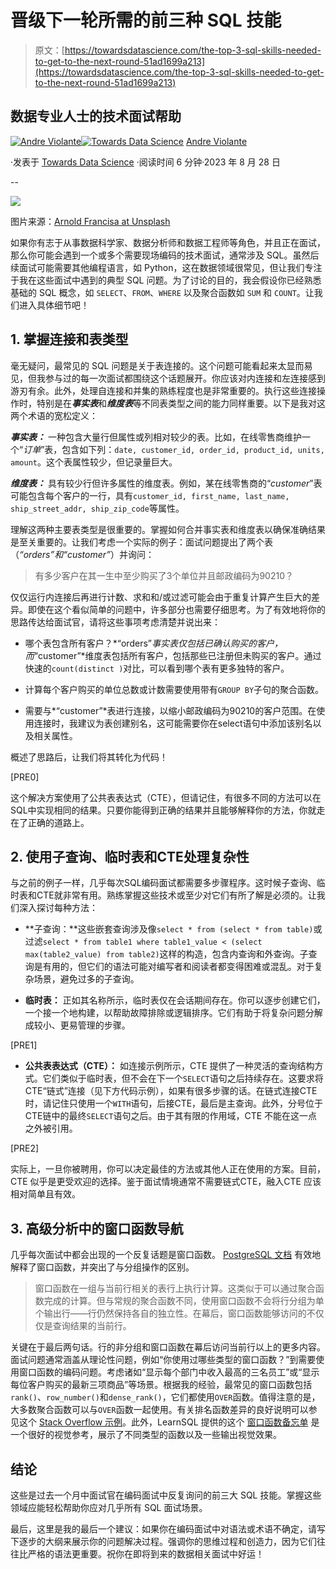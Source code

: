 # 晋级下一轮所需的前三种 SQL 技能

> 原文：[https://towardsdatascience.com/the-top-3-sql-skills-needed-to-get-to-the-next-round-51ad1699a213](https://towardsdatascience.com/the-top-3-sql-skills-needed-to-get-to-the-next-round-51ad1699a213)

## 数据专业人士的技术面试帮助

[](https://medium.com/@violante.andre?source=post_page-----51ad1699a213--------------------------------)[![Andre Violante](../Images/0382695157126b7ed742649d348cae61.png)](https://medium.com/@violante.andre?source=post_page-----51ad1699a213--------------------------------)[](https://towardsdatascience.com/?source=post_page-----51ad1699a213--------------------------------)[![Towards Data Science](../Images/a6ff2676ffcc0c7aad8aaf1d79379785.png)](https://towardsdatascience.com/?source=post_page-----51ad1699a213--------------------------------) [Andre Violante](https://medium.com/@violante.andre?source=post_page-----51ad1699a213--------------------------------)

·发表于 [Towards Data Science](https://towardsdatascience.com/?source=post_page-----51ad1699a213--------------------------------) ·阅读时间 6 分钟·2023 年 8 月 28 日

--

![](../Images/584c4b12a0d4da972d8f858eddd3f5f9.png)

图片来源：[Arnold Francisa at Unsplash](https://unsplash.com/@clark_fransa)

如果你有志于从事数据科学家、数据分析师和数据工程师等角色，并且正在面试，那么你可能会遇到一个或多个需要现场编码的技术面试，通常涉及 SQL。虽然后续面试可能需要其他编程语言，如 Python，这在数据领域很常见，但让我们专注于我在这些面试中遇到的典型 SQL 问题。为了讨论的目的，我会假设你已经熟悉基础的 SQL 概念，如 `SELECT`、`FROM`、`WHERE` 以及聚合函数如 `SUM` 和 `COUNT`。让我们进入具体细节吧！

## 1\. 掌握连接和表类型

毫无疑问，最常见的 SQL 问题是关于表连接的。这个问题可能看起来太显而易见，但我参与过的每一次面试都围绕这个话题展开。你应该对内连接和左连接感到游刃有余。此外，处理自连接和并集的熟练程度也是非常重要的。执行这些连接操作时，特别是在***事实表***和***维度表***等不同表类型之间的能力同样重要。以下是我对这两个术语的宽松定义：

***事实表：*** 一种包含大量行但属性或列相对较少的表。比如，在线零售商维护一个“*订单*”表，包含如下列：`date, customer_id, order_id, product_id, units, amount`。这个表属性较少，但记录量巨大。

***维度表：*** 具有较少行但许多属性的维度表。例如，某在线零售商的“*customer*”表可能包含每个客户的一行，具有`customer_id, first_name, last_name, ship_street_addr, ship_zip_code`等属性。

理解这两种主要表类型是很重要的。掌握如何合并事实表和维度表以确保准确结果是至关重要的。让我们考虑一个实际的例子：面试问题提出了两个表（*“orders”*和*“customer”*）并询问：

> 有多少客户在其一生中至少购买了3个单位并且邮政编码为90210？

仅仅运行内连接后再进行计数、求和和/或过滤可能会由于重复计算产生巨大的差异。即使在这个看似简单的问题中，许多部分也需要仔细思考。为了有效地将你的思路传达给面试官，请将这些事项考虑清楚并说出来：

+   哪个表包含所有客户？*“orders”*事实表仅包括已确认购买的客户，而*“customer”*维度表包括所有客户，包括那些已注册但未购买的客户。通过快速的`count(distinct )`对比，可以看到哪个表有更多独特的客户。

+   计算每个客户购买的单位总数或计数需要使用带有`GROUP BY`子句的聚合函数。

+   需要与*“customer”*表进行连接，以缩小邮政编码为90210的客户范围。在使用连接时，我建议为表创建别名，这可能需要你在select语句中添加该别名以及相关属性。

概述了思路后，让我们将其转化为代码！

[PRE0]

这个解决方案使用了公共表表达式（CTE），但请记住，有很多不同的方法可以在SQL中实现相同的结果。只要你能得到正确的结果并且能够解释你的方法，你就走在了正确的道路上。

## 2\. 使用子查询、临时表和CTE处理复杂性

与之前的例子一样，几乎每次SQL编码面试都需要多步骤程序。这时候子查询、临时表和CTE就非常有用。熟练掌握这些技术或至少对它们有所了解是必须的。让我们深入探讨每种方法：

+   **子查询：**这些嵌套查询涉及像`select * from (select * from table)`或过滤`select * from table1 where table1_value < (select max(table2_value) from table2)`这样的构造，包含内查询和外查询。子查询是有用的，但它们的语法可能对编写者和阅读者都变得困难或混乱。对于复杂场景，避免过多的子查询。

+   **临时表：** 正如其名称所示，临时表仅在会话期间存在。你可以逐步创建它们，一个接一个地构建，以帮助故障排除或逻辑排序。它们有助于将复杂问题分解成较小、更易管理的步骤。

[PRE1]

+   **公共表表达式（CTE）：** 如连接示例所示，CTE 提供了一种灵活的查询结构方式。它们类似于临时表，但不会在下一个`SELECT`语句之后持续存在。这要求将CTE“链式”连接（见下方代码示例），如果有很多步骤的话。在链式连接CTE时，请记住只使用一个`WITH`语句，后接CTE，最后是主查询。此外，分号位于CTE链中的最终`SELECT`语句之后。由于其有限的作用域，CTE 不能在这一点之外被引用。

[PRE2]

实际上，一旦你被聘用，你可以决定最佳的方法或其他人正在使用的方案。目前，CTE 似乎是更受欢迎的选择。鉴于面试情境通常不需要链式CTE，融入CTE 应该相对简单且有效。

## 3\. 高级分析中的窗口函数导航

几乎每次面试中都会出现的一个反复话题是窗口函数。 [PostgreSQL 文档](https://www.postgresql.org/docs/9.1/tutorial-window.html) 有效地解释了窗口函数，并突出了与分组操作的区别。

> 窗口函数在一组与当前行相关的表行上执行计算。这类似于可以通过聚合函数完成的计算。但与常规的聚合函数不同，使用窗口函数不会将行分组为单个输出行——行仍然保持各自的独立性。在幕后，窗口函数能够访问的不仅仅是查询结果的当前行。

关键在于最后两句话。行的非分组和窗口函数在幕后访问当前行以上的更多内容。面试问题通常涵盖从理论性问题，例如“你使用过哪些类型的窗口函数？”到需要使用窗口函数的编码问题。考虑诸如“显示每个部门中收入最高的三名员工”或“显示每位客户购买的最新三项商品”等场景。根据我的经验，最常见的窗口函数包括`rank()`、`row_number()`和`dense_rank()`，它们都使用`OVER`函数。值得注意的是，大多数聚合函数可以与`OVER`函数一起使用。有关排名函数差异的良好说明可以参见这个 [Stack Overflow 示例](https://stackoverflow.com/questions/7747327/sql-rank-versus-row-number)。此外，LearnSQL 提供的这个 [窗口函数备忘单](https://learnsql.com/blog/sql-window-functions-cheat-sheet/Window_Functions_Cheat_Sheet_Letter.pdf) 是一个很好的视觉参考，展示了不同类型的函数以及一些输出视觉效果。

## 结论

这些是过去一个月中面试官在编码面试中反复询问的前三大 SQL 技能。掌握这些领域应能轻松帮助你应对几乎所有 SQL 面试场景。

最后，这里是我的最后一个建议：如果你在编码面试中对语法或术语不确定，请写下逐步的大纲来展示你的问题解决过程。强调你的思维过程和创造力，因为它们往往比严格的语法更重要。祝你在即将到来的数据相关面试中好运！
